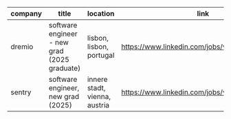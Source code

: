|company|title|location|link|
|---|---|---|---|
|dremio|software engineer - new grad (2025 graduate)|lisbon, lisbon, portugal|https://www.linkedin.com/jobs/view/4246761749|
|sentry|software engineer, new grad (2025)|innere stadt, vienna, austria|https://www.linkedin.com/jobs/view/4252024943|